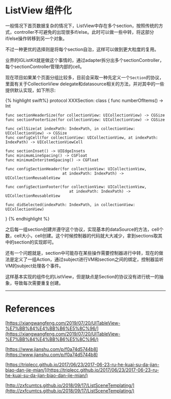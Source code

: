 
# ListView 组件化

一般情况下首页数据复杂的情况下，ListView中存在多个section，按照传统的方式，controller不可避免的出现很多if/else。此时可以做一些中转，将这部分if/else操作转移到另一个对象。

不过一种更优的选择则是将每个section自治，这样可以做到更大粒度的复用。

业界的IGListKit就是做这个事情的，通过adapter拆分出多个sectionController，每个sectionController管理内部的cell。

现在项目如果某个页面分组比较多，目前会采取一种先定义一个`Section`的协议，里面有关于CollectionView delegate和datasource相关的方法，并对其中的一些提供默认实现，如下所示:

{% highlight swift%}
protocol XXXSection: class {
    func numberOfItems() -> Int

    func sectionHeaderSize(for collectionView: UICollectionView) -> CGSize
    func sectionFooterSize(for collectionView: UICollectionView) -> CGSize

    func cellSize(at indexPath: IndexPath, in collectionView: UICollectionView) -> CGSize
    func configCell(for collectionView: UICollectionView, at indexPath: IndexPath) -> UICollectionViewCell

    func sectionInset() -> UIEdgeInsets
    func minimumLineSpacing() -> CGFloat
    func minimumInteritemSpacing() -> CGFloat

    func configSectionHeader(for collectionView: UICollectionView,
                             at indexPath: IndexPath) -> UICollectionReusableView

    func configSectionFooter(for collectionView: UICollectionView,
                                at indexPath: IndexPath) -> UICollectionReusableView

    func didSelected(indexPath: IndexPath, in collectionView: UICollectionView)
}
{% endhighlight %}

之后每一组section创建并遵守这个协议，实现基本的dataSource的方法，cell个数，cell大小，cell创建。这个时候控制器的代码就大大减少，拿到sections取其中的section的实现即可。

还有一个问题就是，section中可能存在某些操作需要控制器进行中转，现在的做法是定义了一组Action，通过subject进行VM和section之间的绑定，控制器监听VM的subject处理各个事件。

这样基本实现的组件化的ListView，但是缺点是Section的协议没有进行统一的抽象，导致每次需要重复创建。

---


# References

[https://xiangwangfeng.com/2019/07/20/UITableView-%E7%BB%84%E4%BB%B6%E5%8C%96/](https://xiangwangfeng.com/2019/07/20/UITableView-%E7%BB%84%E4%BB%B6%E5%8C%96/)

[https://www.jianshu.com/p/f0a74d5744b8](https://www.jianshu.com/p/f0a74d5744b8)

[https://triplecc.github.io/2017/06/23/2017-06-23-ru-he-kuai-su-da-jian-biao-dan-jie-mian/](https://triplecc.github.io/2017/06/23/2017-06-23-ru-he-kuai-su-da-jian-biao-dan-jie-mian/)

[http://zxfcumtcs.github.io/2018/09/17/ListSceneTemplating/](http://zxfcumtcs.github.io/2018/09/17/ListSceneTemplating/)

